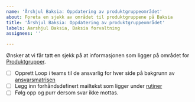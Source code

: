 ```yaml
---
name: 'Årshjul Baksia: Oppdatering av produktgruppeområdet'
about: Foreta en sjekk av området til produktgruppene på Baksia
title: 'Årshjul Baksia: Oppdatering av produktgruppeområdet'
labels: Aarshjul Baksia, Baksia forvaltning
assignees: ''

---
```


Ønsker at vi får tatt en sjekk på at informasjonen som ligger på området for [Produktgrupper](https://baksia.digdir.no/produktgrupper/).

- [ ] Opprett Loop i teams til de ansvarlig for hver side på bakgrunn av [ansvarsmatrisen](https://digdir.atlassian.net/wiki/spaces/BTSS/pages/3206905857/Ansvarsmatrise+Baksia?atlOrigin=eyJpIjoiNzJkYjZhNzI3M2E0NDFhN2JjZDhmYzZlYTUyMThiZTMiLCJwIjoiYyJ9)
- [ ] Legg inn forhåndsdefinert mailtekst som ligger under [rutiner](https://digdir.sharepoint.com/:f:/r/sites/TeamStyringssystem/Delte%20dokumenter/General/Baksia_leveranser/Rutiner%20knyttet%20til%20%C3%A5rshjul?csf=1&web=1&e=rpom0x)
- [ ] Følg opp og purr dersom svar ikke mottas.
